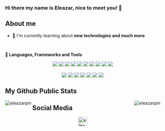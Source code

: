 ### Hi there my name is Eleazar, nice to meet you! 👋

## About me

- 🌱 I'm currently learning about **new technologies and much more**

<!--
**yolitzr/yolitzr** is a ✨ _special_ ✨ repository because its `README.md` (this file) appears on your GitHub profile.
- 👯 I’m looking to collaborate on ...
- 🤔 I’m looking for help with ...
- 💬 Ask me about ...
- 📫 How to reach me: ...
- 😄 Pronouns: ...
- ⚡ Fun fact: ...
- -->
 
</br>

**🔭 Languages, Frameworks and Tools**

<p align="center">
<img src="https://img.shields.io/badge/-HTML-E34F26?style=flat&logo=HTML5&logoColor=white"> 
<img src="https://img.shields.io/badge/-CSS-1572B6?style=flat&logo=css3&logoColor=white"> 
<img src="https://img.shields.io/badge/-JavaScript-F7DF1E?style=flat&logo=javascript&logoColor=white"> 
<img src="https://img.shields.io/badge/-Bootstrap-563D7C?style=flat&logo=bootstrap&logoColor=white"> 
 <img src="https://img.shields.io/badge/-Tailwind%20CSS-38B2AC?style=flat&logo=tailwind-css&logoColor=white"> <img src="https://img.shields.io/badge/-Angular%20JS-E23237?style=flat&logo=angular&logoColor=white"> 
 <img src="https://img.shields.io/badge/-React%20JS-61DAFB?style=flat&logo=react&logoColor=white"> 
 <img src="https://img.shields.io/badge/-Vue%20JS-4FC08D?style=flat&logo=vue.js&logoColor=white"> 
 <img src="https://img.shields.io/badge/-Webpack-8DD6F9?style=flat&logo=webpack&logoColor=white"> 
 <img src="https://img.shields.io/badge/-Wordpress-21759B?style=flat&logo=wordpress&logoColor=white"> 
</br>
</br>
<img src="https://img.shields.io/badge/-Sublime%20Text-FF9800?style=flat&logo=sublime-text&logoColor=white"> 
<img src="https://img.shields.io/badge/-Git-F05032?style=flat&logo=git&logoColor=white"> 
<img src="https://img.shields.io/badge/-Github-181717?style=flat&logo=github&logoColor=white"> 
<img src="https://img.shields.io/badge/-GitKraken-179287?style=flat&logo=gitkraken&logoColor=white"> 
<img src="https://img.shields.io/badge/-npm-CB3837?style=flat&logo=npm&logoColor=white"> 
<img src="https://img.shields.io/badge/-Visual%20Studio%20Code-007ACC?style=flat&logo=visual-studio-code&logoColor=white"> 
<img src="https://img.shields.io/badge/-yarn-2C8EBB?style=flat&logo=yarn&logoColor=white">
</p>

## My Github Public Stats
<div>
 <p align="center">
 <img align="left" src="https://github-readme-stats.vercel.app/api?username=eleazarpin&show_icons=true&theme=radical&title_color=61f2f5" alt="eleazarpin" />
 <img align="right" src="https://github-readme-stats.vercel.app/api/top-langs/?username=eleazarpin&layout=compact&theme=radical&title_color=61f2f5" alt="eleazarpin" />
  </p>
</div>

## Social Media
<div style="display: flex; flex-wrap: wrap; justify-content: center; align-items: flex-start; column-gap:50px;">
<a style="margin: 0 0.8rem; outline: none;" href="https://www.linkedin.com/in/eleazar-pin-etchave-24a93b138/" target="blank">
 <img src="https://e7.pngegg.com/pngimages/774/981/png-clipart-linkedin-linkedin.png" alt="eleazar pin etchave" width="30" />
</a>
</div>
